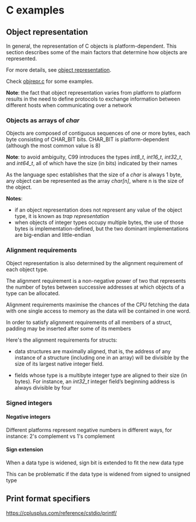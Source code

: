 # C examples


## Object representation

In general, the representation of C objects is platform-dependent. This section describes some of the main factors that determine how objects are represented. 

For more details, see [object representation](https://en.cppreference.com/w/c/language/object).

Check [objrepr.c](https://github.com/falvarezb/cpractice/blob/main/objrepr.c) for some examples.

**Note**: the fact that object representation varies from platform to platform results in the need to define protocols to exchange information between different hosts when communicating over a network

### Objects as arrays of *char*

Objects are composed of contiguous sequences of one or more bytes, each byte consisting of CHAR_BIT bits.
CHAR_BIT is platform-dependent (although the most common value is 8)

**Note**: to avoid ambiguity, C99 introduces the types *int8_t*, *int16_t*, *int32_t*, and *int64_t*, 
all of which have the size (in bits) indicated by their names

As the language spec establishes that the size of a *char* is always 1 byte, any object can be represented as
the array *char[n]*, where n is the size of the object.

**Notes**: 
- if an object representation does not represent any value of the object type, it is known as *trap representation*
- when objects of integer types occupy multiple bytes, the use of those bytes is implementation-defined, but the two dominant implementations are big-endian and little-endian
      

### Alignment requirements

Object representation is also determined by the alignment requirement of each object type. 

The alignment requirement is a non-negative power of two that represents the number of bytes between successive addresses at which objects of a type can be allocated. 

Alignment requirements maximise the chances of the CPU fetching the data with one single access to memory as the data will be contained in one word.
    
In order to satisfy alignment requirements of all members of a struct, padding may be inserted after some of its members

Here's the alignment requirements for structs:

- data structures are maximally aligned, that is, the address of any instance of a structure (including one in an array) will be divisible by the size of its largest native integer field.
   
- fields whose type is a multibyte integer type are aligned to their size (in bytes). For instance, an *int32_t* integer field’s beginning address is always divisible by four
 

### Signed integers
#### Negative integers

Different platforms represent negative numbers in different ways, for instance: 2's complement vs 1's complement
#### Sign extension

When a data type is widened, sign bit is extended to fit the new data type

This can be problematic if the data type is widened from signed to unsigned type


## Print format specifiers

https://cplusplus.com/reference/cstdio/printf/